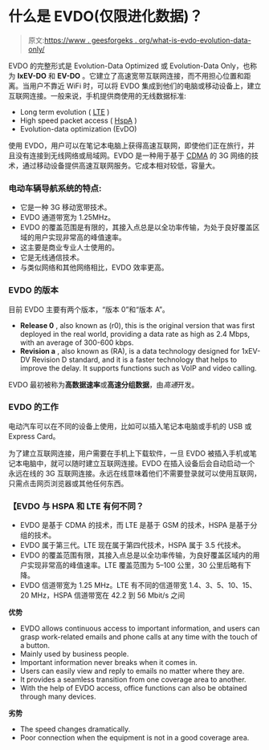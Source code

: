 # 什么是 EVDO(仅限进化数据)？

> 原文:[https://www . geesforgeks . org/what-is-evdo-evolution-data-only/](https://www.geeksforgeeks.org/what-is-evdo-evolution-data-only/)

EVDO 的完整形式是 Evolution-Data Optimized 或 Evolution-Data Only，也称为 **IxEV-DO** 和 **EV-DO** 。它建立了高速宽带互联网连接，而不用担心位置和距离。当用户不靠近 WiFi 时，可以将 EVDO 集成到他们的电脑或移动设备上，建立互联网连接。一般来说，手机提供商使用的无线数据标准:

*   Long term evolution ( [LTE](https://www.geeksforgeeks.org/25-facts-about-lte-technology/) )
*   High speed packet access ( [HspA](https://www.geeksforgeeks.org/introduction-of-high-speed-downlink-packet-access-hsdpa/) )
*   Evolution-data optimization (EvDO)

使用 EVDO，用户可以在笔记本电脑上获得高速互联网，即使他们正在旅行，并且没有连接到无线网络或局域网。EVDO 是一种用于基于 [CDMA](https://www.geeksforgeeks.org/cdma-full-form/) 的 3G 网络的技术，通过移动设备提供高速互联网服务。它成本相对较低，容量大。

### 电动车辆导航系统的特点:

*   它是一种 3G 移动宽带技术。
*   EVDO 通道带宽为 1.25MHz。
*   EVDO 的覆盖范围是有限的，其接入点总是以全功率传输，为处于良好覆盖区域的用户实现非常高的峰值速率。
*   这主要是商业专业人士使用的。
*   它是无线通信技术。
*   与类似网络和其他网络相比，EVDO 效率更高。

### EVDO 的版本

目前 EVDO 主要有两个版本，“版本 0”和“版本 A”。

*   **Release 0** , also known as (r0), this is the original version that was first deployed in the real world, providing a data rate as high as 2.4 Mbps, with an average of 300-600 kbps.
*   **Revision a** , also known as (RA), is a data technology designed for 1xEV-DV Revision D standard, and it is a faster technology that helps to improve the delay. It supports functions such as VoIP and video calling.

EVDO 最初被称为**高数据速率**或**高速分组数据**，由*高通*开发。

### EVDO 的工作

电动汽车可以在不同的设备上使用，比如可以插入笔记本电脑或手机的 USB 或 Express Card。

为了建立互联网连接，用户需要在手机上下载软件，一旦 EVDO 被插入手机或笔记本电脑中，就可以随时建立互联网连接。EVDO 在插入设备后会自动启动一个永远在线的 3G 互联网连接。永远在线意味着他们不需要登录就可以使用互联网，只需点击网页浏览器或其他任何东西。

### 【EVDO 与 HSPA 和 LTE 有何不同？

*   EVDO 是基于 CDMA 的技术，而 LTE 是基于 GSM 的技术，HSPA 是基于分组的技术。
*   EVDO 属于第三代。LTE 现在属于第四代技术，HSPA 属于 3.5 代技术。
*   EVDO 的覆盖范围有限，其接入点总是以全功率传输，为良好覆盖区域内的用户实现非常高的峰值速率。LTE 覆盖范围为 5–100 公里，30 公里后略有下降。
*   EVDO 信道带宽为 1.25 MHz。LTE 有不同的信道带宽 1.4、3、5、10、15、20 MHz，HSPA 信道带宽在 42.2 到 56 Mbit/s 之间

**优势**

*   EVDO allows continuous access to important information, and users can grasp work-related emails and phone calls at any time with the touch of a button.
*   Mainly used by business people.
*   Important information never breaks when it comes in.
*   Users can easily view and reply to emails no matter where they are.
*   It provides a seamless transition from one coverage area to another.
*   With the help of EVDO access, office functions can also be obtained through many devices.

**劣势**

*   The speed changes dramatically.
*   Poor connection when the equipment is not in a good coverage area.